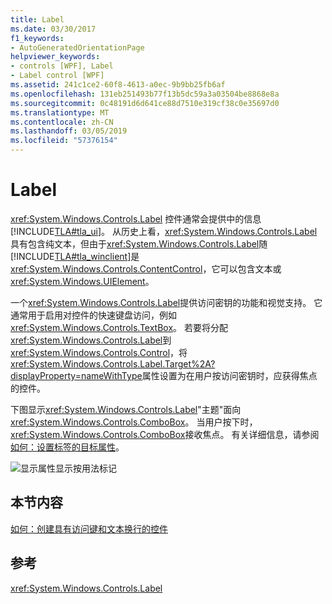 ```yaml
---
title: Label
ms.date: 03/30/2017
f1_keywords:
- AutoGeneratedOrientationPage
helpviewer_keywords:
- controls [WPF], Label
- Label control [WPF]
ms.assetid: 241c1ce2-60f8-4613-a0ec-9b9bb25fb6af
ms.openlocfilehash: 131eb251493b77f13b5dc59a3a03504be8868e8a
ms.sourcegitcommit: 0c48191d6d641ce88d7510e319cf38c0e35697d0
ms.translationtype: MT
ms.contentlocale: zh-CN
ms.lasthandoff: 03/05/2019
ms.locfileid: "57376154"
---
```

# <a name="label"></a>Label
<xref:System.Windows.Controls.Label> 控件通常会提供中的信息[!INCLUDE[TLA#tla_ui](../../../../includes/tlasharptla-ui-md.md)]。  从历史上看，<xref:System.Windows.Controls.Label>具有包含纯文本，但由于<xref:System.Windows.Controls.Label>随[!INCLUDE[TLA#tla_winclient](../../../../includes/tlasharptla-winclient-md.md)]是<xref:System.Windows.Controls.ContentControl>，它可以包含文本或<xref:System.Windows.UIElement>。  
  
 一个<xref:System.Windows.Controls.Label>提供访问密钥的功能和视觉支持。 它通常用于启用对控件的快速键盘访问，例如<xref:System.Windows.Controls.TextBox>。 若要将分配<xref:System.Windows.Controls.Label>到<xref:System.Windows.Controls.Control>，将<xref:System.Windows.Controls.Label.Target%2A?displayProperty=nameWithType>属性设置为在用户按访问密钥时，应获得焦点的控件。  
  
 下图显示<xref:System.Windows.Controls.Label>"主题"面向<xref:System.Windows.Controls.ComboBox>。  当用户按下时，<xref:System.Windows.Controls.ComboBox>接收焦点。  有关详细信息，请参阅[如何：设置标签的目标属性](https://docs.microsoft.com/previous-versions/dotnet/netframework-3.5/ms752101(v=vs.90))。  
  
 ![显示属性显示按用法标记](./media/labeledby.JPG "LabeledBy")  
  
## <a name="in-this-section"></a>本节内容  
 [如何：创建具有访问键和文本换行的控件](how-to-create-a-control-that-has-an-access-key-and-text-wrapping.md)  
  
## <a name="reference"></a>参考  
 <xref:System.Windows.Controls.Label>
